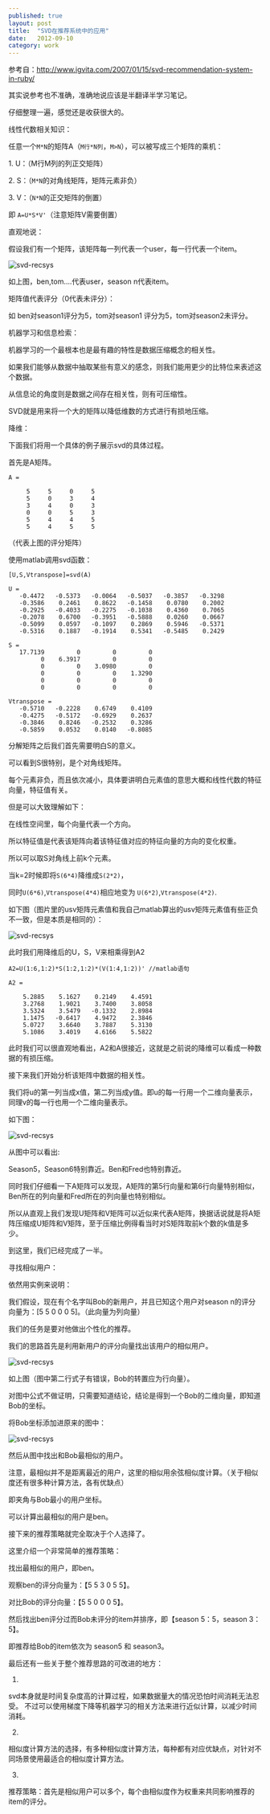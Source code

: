 ```yaml
---
published: true
layout: post
title:  "SVD在推荐系统中的应用"
date:   2012-09-10
category: work
---
```


参考自：http://www.igvita.com/2007/01/15/svd-recommendation-system-in-ruby/

其实说参考也不准确，准确地说应该是半翻译半学习笔记。

仔细整理一遍，感觉还是收获很大的。


线性代数相关知识：

任意一个`M*N`的矩阵A（`M行*N列`，`M>N`），可以被写成三个矩阵的乘机：

1\. U：（M行M列的列正交矩阵）

2\. S：（`M*N`的对角线矩阵，矩阵元素非负）

3\. V：（`N*N`的正交矩阵的倒置）

即 `A=U*S*V'`（注意矩阵V需要倒置）


直观地说：

假设我们有一个矩阵，该矩阵每一列代表一个user，每一行代表一个item。

<img src="/img/svd-recsys-p1.png" alt="svd-recsys" ></img>

如上图，ben,tom....代表user，season n代表item。

矩阵值代表评分（0代表未评分）：

如 ben对season1评分为5，tom对season1 评分为5，tom对season2未评分。


机器学习和信息检索：

机器学习的一个最根本也是最有趣的特性是数据压缩概念的相关性。

如果我们能够从数据中抽取某些有意义的感念，则我们能用更少的比特位来表述这个数据。

从信息论的角度则是数据之间存在相关性，则有可压缩性。

SVD就是用来将一个大的矩阵以降低维数的方式进行有损地压缩。


降维：

下面我们将用一个具体的例子展示svd的具体过程。

首先是A矩阵。


```
A =

     5     5     0     5
     5     0     3     4
     3     4     0     3
     0     0     5     3
     5     4     4     5
     5     4     5     5
```

（代表上图的评分矩阵）

使用matlab调用svd函数：

```
[U,S,Vtranspose]=svd(A)

U =
   -0.4472   -0.5373   -0.0064   -0.5037   -0.3857   -0.3298
   -0.3586    0.2461    0.8622   -0.1458    0.0780    0.2002
   -0.2925   -0.4033   -0.2275   -0.1038    0.4360    0.7065
   -0.2078    0.6700   -0.3951   -0.5888    0.0260    0.0667
   -0.5099    0.0597   -0.1097    0.2869    0.5946   -0.5371
   -0.5316    0.1887   -0.1914    0.5341   -0.5485    0.2429

S =
   17.7139         0         0         0
         0    6.3917         0         0
         0         0    3.0980         0
         0         0         0    1.3290
         0         0         0         0
         0         0         0         0

Vtranspose =
   -0.5710   -0.2228    0.6749    0.4109
   -0.4275   -0.5172   -0.6929    0.2637
   -0.3846    0.8246   -0.2532    0.3286
   -0.5859    0.0532    0.0140   -0.8085
```

分解矩阵之后我们首先需要明白S的意义。

可以看到S很特别，是个对角线矩阵。

每个元素非负，而且依次减小，具体要讲明白元素值的意思大概和线性代数的特征向量，特征值有关。

但是可以大致理解如下：

在线性空间里，每个向量代表一个方向。

所以特征值是代表该矩阵向着该特征值对应的特征向量的方向的变化权重。

所以可以取S对角线上前k个元素。

当k=2时候即将`S(6*4)`降维成`S(2*2)`，

同时`U(6*6)`,`Vtranspose(4*4)`相应地变为 `U(6*2)`,`Vtranspose(4*2)`.

如下图（图片里的usv矩阵元素值和我自己matlab算出的usv矩阵元素值有些正负不一致，但是本质是相同的）：

<img src="/img/svd-recsys-p2.png" alt="svd-recsys" ></img>

此时我们用降维后的U，S，V来相乘得到A2

```
A2=U(1:6,1:2)*S(1:2,1:2)*(V(1:4,1:2))' //matlab语句
```

```
A2 =

    5.2885    5.1627    0.2149    4.4591
    3.2768    1.9021    3.7400    3.8058
    3.5324    3.5479   -0.1332    2.8984
    1.1475   -0.6417    4.9472    2.3846
    5.0727    3.6640    3.7887    5.3130
    5.1086    3.4019    4.6166    5.5822
```

此时我们可以很直观地看出，A2和A很接近，这就是之前说的降维可以看成一种数据的有损压缩。

接下来我们开始分析该矩阵中数据的相关性。


我们将u的第一列当成x值，第二列当成y值。即u的每一行用一个二维向量表示，同理v的每一行也用一个二维向量表示。

如下图：

<img src="/img/svd-recsys-p3.png" alt="svd-recsys" ></img>

从图中可以看出:

Season5，Season6特别靠近。Ben和Fred也特别靠近。

同时我们仔细看一下A矩阵可以发现，A矩阵的第5行向量和第6行向量特别相似，Ben所在的列向量和Fred所在的列向量也特别相似。

所以从直观上我们发现U矩阵和V矩阵可以近似来代表A矩阵，换据话说就是将A矩阵压缩成U矩阵和V矩阵，至于压缩比例得看当时对S矩阵取前k个数的k值是多少。


到这里，我们已经完成了一半。


寻找相似用户：

依然用实例来说明：

我们假设，现在有个名字叫Bob的新用户，并且已知这个用户对season n的评分向量为：[5 5 0 0 0 5]。（此向量为列向量）

我们的任务是要对他做出个性化的推荐。

我们的思路首先是利用新用户的评分向量找出该用户的相似用户。

<img src="/img/svd-recsys-p4.png" alt="svd-recsys" ></img>

如上图（图中第二行式子有错误，Bob的转置应为行向量）。

对图中公式不做证明，只需要知道结论，结论是得到一个Bob的二维向量，即知道Bob的坐标。

将Bob坐标添加进原来的图中：

<img src="/img/svd-recsys-p5.png" alt="svd-recsys" ></img>

然后从图中找出和Bob最相似的用户。

注意，最相似并不是距离最近的用户，这里的相似用余弦相似度计算。（关于相似度还有很多种计算方法，各有优缺点）

即夹角与Bob最小的用户坐标。

可以计算出最相似的用户是ben。


接下来的推荐策略就完全取决于个人选择了。

这里介绍一个非常简单的推荐策略：

找出最相似的用户，即ben。

观察ben的评分向量为：【5 5 3 0 5 5】。

对比Bob的评分向量：【5 5 0 0 0 5】。

然后找出ben评分过而Bob未评分的item并排序，即【season 5：5，season 3：5】。

即推荐给Bob的item依次为 season5 和 season3。



最后还有一些关于整个推荐思路的可改进的地方：

1.

svd本身就是时间复杂度高的计算过程，如果数据量大的情况恐怕时间消耗无法忍受。
不过可以使用梯度下降等机器学习的相关方法来进行近似计算，以减少时间消耗。

2.

相似度计算方法的选择，有多种相似度计算方法，每种都有对应优缺点，对针对不同场景使用最适合的相似度计算方法。

3.

推荐策略：首先是相似用户可以多个，每个由相似度作为权重来共同影响推荐的item的评分。
